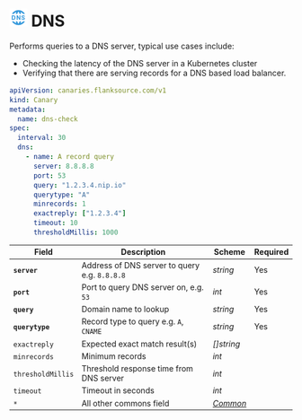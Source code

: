 # <img src='https://raw.githubusercontent.com/flanksource/flanksource-ui/main/src/icons/dns.svg' style='height: 32px'/> DNS

Performs queries to a DNS server, typical use cases include:

* Checking the latency of the DNS server in a Kubernetes cluster
* Verifying that there are serving records for a DNS based load balancer.

```yaml title="dns-check.yaml"
apiVersion: canaries.flanksource.com/v1
kind: Canary
metadata:
  name: dns-check
spec:
  interval: 30
  dns:
    - name: A record query
      server: 8.8.8.8
      port: 53
      query: "1.2.3.4.nip.io"
      querytype: "A"
      minrecords: 1
      exactreply: ["1.2.3.4"]
      timeout: 10
      thresholdMillis: 1000
```

| Field | Description | Scheme | Required |
| ----- | ----------- | ------ | -------- |
| **`server`** | Address of DNS server to query e.g. `8.8.8.8` | *string* | Yes |
| **`port`** | Port to query DNS server on, e.g. `53` | *int* | Yes |
| **`query`** | Domain name to lookup | *string* | Yes |
| **`querytype`** | Record type to query e.g. `A`, `CNAME` | *string* | Yes |
| `exactreply` | Expected exact match result(s) | *\[\]string* |  |
| `minrecords` | Minimum records | *int* |  |
| `thresholdMillis` | Threshold response time from DNS server | *int* |  |
| `timeout` | Timeout in seconds | *int* |  |
| `*` | All other commons field | [*Common*](../common) | |
